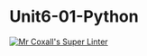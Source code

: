 # Unit6-01-Python
[![Mr Coxall's Super Linter](https://github.com/ICS3U-Programming-TamerZ/Unit6-01-Python/workflows/Mr%20Coxall's%20Super%20Linter/badge.svg)](https://github.com/ICS3U-Programming-TamerZ/Unit6-01-Python/actions/)
